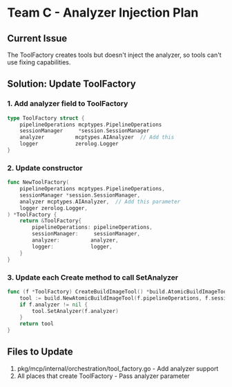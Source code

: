 # Team C - Analyzer Injection Plan

## Current Issue
The ToolFactory creates tools but doesn't inject the analyzer, so tools can't use fixing capabilities.

## Solution: Update ToolFactory

### 1. Add analyzer field to ToolFactory
```go
type ToolFactory struct {
    pipelineOperations mcptypes.PipelineOperations
    sessionManager     *session.SessionManager
    analyzer          mcptypes.AIAnalyzer  // Add this
    logger            zerolog.Logger
}
```

### 2. Update constructor
```go
func NewToolFactory(
    pipelineOperations mcptypes.PipelineOperations,
    sessionManager *session.SessionManager,
    analyzer mcptypes.AIAnalyzer,  // Add this parameter
    logger zerolog.Logger,
) *ToolFactory {
    return &ToolFactory{
        pipelineOperations: pipelineOperations,
        sessionManager:     sessionManager,
        analyzer:          analyzer,
        logger:            logger,
    }
}
```

### 3. Update each Create method to call SetAnalyzer
```go
func (f *ToolFactory) CreateBuildImageTool() *build.AtomicBuildImageTool {
    tool := build.NewAtomicBuildImageTool(f.pipelineOperations, f.sessionManager, f.logger)
    if f.analyzer != nil {
        tool.SetAnalyzer(f.analyzer)
    }
    return tool
}
```

## Files to Update
1. pkg/mcp/internal/orchestration/tool_factory.go - Add analyzer support
2. All places that create ToolFactory - Pass analyzer parameter